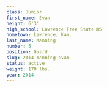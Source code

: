 ```yaml
---
class: Junior
first_name: Evan
height: 6'3"
high_school: Lawrence Free State HS
hometown: Lawrence, Kan.
last_name: Manning
number: 5
position: Guard
slug: 2014-manning-evan
status: active
weight: 170 lbs.
year: 2014
---
```

